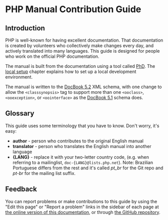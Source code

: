 # PHP Manual Contribution Guide

## Introduction

PHP is well-known for having excellent documentation. That documentation
is created by volunteers who collectively make changes every day, and
actively translated into many languages. This guide is designed for
people who work on the official PHP documentation.

The manual is built from the documentation using a tool called
[PhD](http://doc.php.net/phd.php). The [local setup](local-setup.md)
chapter explains how to set up a local development environment.

The manual is written to the [DocBook 5.2](https://tdg.docbook.org/tdg/5.2/)
XML schema, with one change to allow the `<classsynopsis>` tag to support
more than one `<ooclass>`, `<ooexception>`, or `<oointerface>` as the
[DocBook 5.1](https://tdg.docbook.org/tdg/5.1/classsynopsis) schema does.

## Glossary

This guide uses some terminology that you have to know. Don't worry, it's easy:

- **author** - person who contributes to the original English manual
- **translator** - person who translates the English manual into another
  language
- **{LANG}** - replace it with your two-letter country code, (e.g. when
  referring to a mailinglist, `doc-{LANG}@lists.php.net`). Note:
  Brazilian Portuguese differs from the rest and it's called *pt_br*
  for the Git repo and *pt-br* for the mailing list suffix.

## Feedback

You can report problems or make contributions to this guide by using the
"Edit this page" or "Report a problem" links in the sidebar of each page
at [the online version of this documentation](https://doc.php.net/guide/),
or through [the GitHub repository](https://www.github.com/php/doc-base/).

